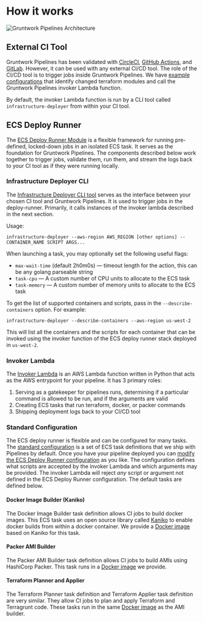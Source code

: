 # How it works

![Gruntwork Pipelines Architecture](/img/guides/build-it-yourself/pipelines/tftg-pipeline-architecture.png)

## External CI Tool

Gruntwork Pipelines has been validated with [CircleCI](https://circleci.com/), [GitHub Actions](https://github.com/features/actions), and [GitLab](https://about.gitlab.com/). However, it can be used with any external CI/CD tool.
The role of the CI/CD tool is to trigger jobs inside Gruntwork Pipelines.
We have [example configurations](https://github.com/gruntwork-io/terraform-aws-service-catalog/tree/master/examples/for-production/infrastructure-live/_ci/scripts)
that identify changed terraform modules and call the Gruntwork Pipelines invoker Lambda function.

By default, the invoker Lambda function is run by a CLI tool called `infrastructure-deployer` from within your CI tool.

## ECS Deploy Runner

The [ECS Deploy Runner Module](https://github.com/gruntwork-io/terraform-aws-ci/tree/main/modules/ecs-deploy-runner)
is a flexible framework for running pre-defined, locked-down jobs in an isolated
ECS task. It serves as the foundation for Gruntwork Pipelines.
The components described below work together to trigger jobs, validate them, run them, and stream
the logs back to your CI tool as if they were running locally.

### Infrastructure Deployer CLI

The [Infrastructure Deployer CLI tool](https://github.com/gruntwork-io/terraform-aws-ci/tree/main/modules/infrastructure-deployer)
serves as the interface between your chosen CI tool and Gruntwork Pipelines. It is used to trigger
jobs in the deploy-runner. Primarily, it calls instances of the invoker lambda described in the next section.

Usage:

`infrastructure-deployer --aws-region AWS_REGION [other options] -- CONTAINER_NAME SCRIPT ARGS...`

When launching a task, you may optionally set the following useful flags:

- `max-wait-time` (default 2h0m0s) — timeout length for the action, this can be any golang parseable string
- `task-cpu` — A custom number of CPU units to allocate to the ECS task
- `task-memory` — A custom number of memory units to allocate to the ECS task

To get the list of supported containers and scripts, pass in the `--describe-containers` option. For example:

`infrastructure-deployer --describe-containers --aws-region us-west-2`

This will list all the containers and the scripts for each container that can be invoked using the invoker function of
the ECS deploy runner stack deployed in `us-west-2`.


### Invoker Lambda

The [Invoker Lambda](https://github.com/gruntwork-io/terraform-aws-ci/blob/main/modules/ecs-deploy-runner/invoker-lambda/invoker/index.py)
is an AWS Lambda function written in Python that acts as the AWS entrypoint for your pipeline.
It has 3 primary roles:

1. Serving as a gatekeeper for pipelines runs, determining if a particular command is allowed to be run, and if the arguments are valid
2. Creating ECS tasks that run terraform, docker, or packer commands
3. Shipping deployment logs back to your CI/CD tool

### Standard Configuration

The ECS deploy runner is flexible and can be configured for many tasks.  The [standard configuration](https://github.com/gruntwork-io/terraform-aws-ci/tree/main/modules/ecs-deploy-runner-standard-configuration)
is a set of ECS task definitions that we ship with Pipelines by default.
Once you have your pipeline deployed you can [modify the ECS Deploy Runner configuration](../maintain/extending.md) as you like.
The configuration defines what scripts are accepted by the invoker Lambda and which arguments may be provided. The invoker Lambda
will reject _any_ script or argument not defined in the ECS Deploy Runner configuration.
The default tasks are defined below.

#### Docker Image Builder (Kaniko)

The Docker Image Builder task definition allows CI jobs to build docker images.
This ECS task uses an open source library called [Kaniko](https://github.com/GoogleContainerTools/kaniko) to enable docker builds from within a docker container.
We provide a [Docker image](https://github.com/gruntwork-io/terraform-aws-ci/tree/main/modules/ecs-deploy-runner/docker/kaniko) based on Kaniko for this task.

#### Packer AMI Builder

The Packer AMI Builder task definition allows CI jobs to build AMIs using HashiCorp Packer. This task runs in
a [Docker image](https://github.com/gruntwork-io/terraform-aws-ci/tree/main/modules/ecs-deploy-runner/docker/deploy-runner) we provide.

#### Terraform Planner and Applier

The Terraform Planner task definition and Terraform Applier task definition are very similar. They allow CI jobs to
plan and apply Terraform and Terragrunt code. These tasks run in the same [Docker image](https://github.com/gruntwork-io/terraform-aws-ci/tree/main/modules/ecs-deploy-runner/docker/deploy-runner)
as the AMI builder.


<!-- ##DOCS-SOURCER-START
{
  "sourcePlugin": "local-copier",
  "hash": "d7c7153a684c2a16a19a9dfadbf682c7"
}
##DOCS-SOURCER-END -->
